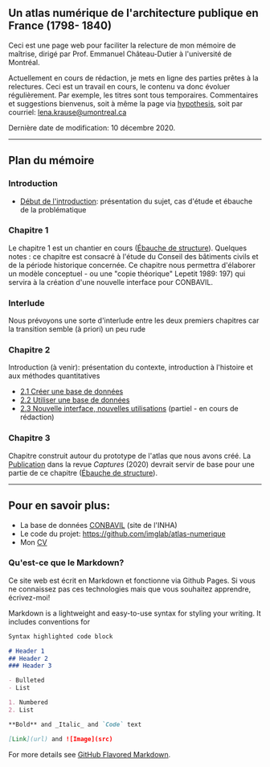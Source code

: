 ## Un atlas numérique de l'architecture publique en France (1798- 1840)

Ceci est une page web pour faciliter la relecture de mon mémoire de maîtrise, dirigé par Prof. Emmanuel Château-Dutier à l'université de Montréal.

Actuellement en cours de rédaction, je mets en ligne des parties prêtes à la relectures. Ceci est un travail en cours, le contenu va donc évoluer régulièrement. Par exemple, les titres sont tous temporaires. Commentaires et suggestions bienvenus, soit à même la page via [hypothesis](https://web.hypothes.is/#features), soit par courriel: lena.krause@umontreal.ca

Dernière date de modification: 10 décembre 2020.

___

## Plan du mémoire

### Introduction

-  [Début de l'introduction](./Redaction/Introduction_public.md): présentation du sujet, cas d'étude et ébauche de la problématique

### Chapitre 1

Le chapitre 1 est un chantier en cours ([Ébauche de structure](.Redaction/Chapitre1_structure.md)). Quelques notes : ce chapitre est consacré à l'étude du Conseil des bâtiments civils et de la période historique concernée. Ce chapitre nous permettra d'élaborer un modèle conceptuel - ou une "copie théorique" Lepetit 1989: 197) qui servira à la création d'une nouvelle interface pour CONBAVIL. 

### Interlude

Nous prévoyons une sorte d'interlude entre les deux premiers chapitres car la transition semble (à priori) un peu rude

### Chapitre 2

Introduction (à venir): présentation du contexte, introduction à l'histoire et aux méthodes quantitatives

- [2.1 Créer une base de données](./Redaction/Chapitre2-p1.md)
- [2.2 Utiliser une base de données](./Redaction/Chapitre2-p2.md)
- [2.3 Nouvelle interface, nouvelles utilisations](./Redaction/Chapitre2-p3.md) (partiel - en cours de rédaction)

### Chapitre 3

Chapitre construit autour du prototype de l'atlas que nous avons créé. La [Publication](http://revuecaptures.org/article-dune-publication/constellations-de-donn%C3%A9es-historiques) dans la revue *Captures* (2020) devrait servir de base pour une partie de ce chapitre ([Ébauche de structure](.Redaction/Chapitre3_structure.md)).

___

## Pour en savoir plus:

- La base de données [CONBAVIL](https://www.inha.fr/fr/ressources/outils-documentaires/conseil-des-batiments-civils-conbavil.html) (site de l'INHA)
- Le code du projet: https://github.com/imglab/atlas-numerique
- Mon [CV](lenamk.site)



### Qu'est-ce que le Markdown? 

Ce site web est écrit en Markdown et fonctionne via Github Pages. Si vous ne connaissez pas ces technologies mais que vous souhaitez apprendre, écrivez-moi!

Markdown is a lightweight and easy-to-use syntax for styling your writing. It includes conventions for

```markdown
Syntax highlighted code block

# Header 1
## Header 2
### Header 3

- Bulleted
- List

1. Numbered
2. List

**Bold** and _Italic_ and `Code` text

[Link](url) and ![Image](src)
```

For more details see [GitHub Flavored Markdown](https://guides.github.com/features/mastering-markdown/).

